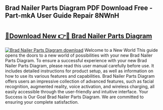 ## Brad Nailer Parts Diagram PDF Download Free - Part-mkA User Guide Repair 8NWnH

# <h2><a href="http://dfqd3v6.blite.top/?on=Brad+Nailer+Parts+Diagram">🔗Download New 👉🔴 Brad Nailer Parts Diagram</a></h2>

[![Brad Nailer Parts Diagram download](https://i.imgur.com/lujVjoI.png)](http://dfqd3v6.blite.top/?on=Brad+Nailer+Parts+Diagram)
Welcome to a New World This guide opens the doors to a new world of possibilities with your new Brad Nailer Parts Diagram. To ensure a successful experience with your new Brad Nailer Parts Diagram, please read this user manual carefully before use. It includes detailed instructions for product setup, as well as information on how to use its various features and capabilities. Brad Nailer Parts Diagram offers users an impressive collection of advanced features, such as facial recognition, augmented reality, voice activation, and wireless charging, all easily accessible through the user-friendly and intuitive interface. Your Success is Our Goal Brad Nailer Parts Diagram. We are committed to ensuring your complete satisfaction.
